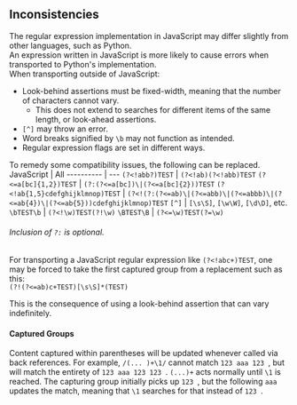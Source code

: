 ## Inconsistencies
The regular expression implementation in JavaScript may differ slightly from other languages, such as Python.  
An expression written in JavaScript is more likely to cause errors when transported to Python's implementation.  
When transporting outside of JavaScript:
* Look-behind assertions must be fixed-width, meaning that the number of characters cannot vary.
  * This does not extend to searches for different items of the same length, or look-ahead assertions.
* `[^]` may throw an error.
* Word breaks signified by `\b` may not function as intended.
* Regular expression flags are set in different ways.

To remedy some compatibility issues, the following can be replaced.
JavaScript | All
---------- | ---
`(?<!abb?)TEST` | `(?<!ab)(?<!abb)TEST`
`(?<=a[bc]{1,2})TEST` | `(?:(?<=a[bc])\|(?<=a[bc]{2}))TEST`
`(?<!ab{1,5}cdefghijklmnop)TEST` | `(?<!(?:(?<=ab)\|(?<=abb)\|(?<=abbb)\|(?<=ab{4})\|(?<=ab{5}))cdefghijklmnop)TEST`
`[^]` | `[\s\S]`, `[\w\W]`, `[\d\D]`, etc.
`\bTEST\b` | `(?<!\w)TEST(?!\w)`
`\BTEST\B` | `(?<=\w)TEST(?=\w)`
###### Inclusion of `?:` is optional.  
  
For transporting a JavaScript regular expression like `(?<!abc+)TEST`, one may be forced to take the first captured group from a replacement such as this:  
`(?!(?<=ab)c+TEST)[\s\S]*(TEST)`  
  
This is the consequence of using a look-behind assertion that can vary indefinitely.
#### Captured Groups
Content captured within parentheses will be updated whenever called via back references. For example, `/(... )+\1/` cannot match `123 aaa 123 `, but will match the entirety of `123 aaa 123 123 `. `(...)+` acts normally until `\1` is reached. The capturing group initially picks up `123 `, but the following `aaa ` updates the match, meaning that `\1` searches for that instead of `123 `.
